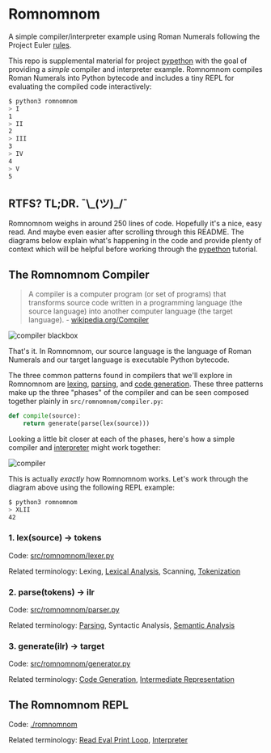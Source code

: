 # Romnomnom

A simple compiler/interpreter example using Roman Numerals following the Project Euler 
[rules](https://projecteuler.net/about=roman_numerals).

This repo is supplemental material for project [pypethon](https://github.com/tsclausing/pypethon) with the goal of 
providing a _simple_ compiler and interpreter example. Romnomnom compiles Roman Numerals into Python bytecode and 
includes a tiny REPL for evaluating the compiled code interactively:

```bash
$ python3 romnomnom
> I
1
> II
2
> III
3
> IV
4
> V
5
```

## RTFS? TL;DR. ¯&#92;&#95;(ツ)&#95;/¯ 

Romnomnom weighs in around 250 lines of code. Hopefully it's a nice, easy read. And maybe even easier after scrolling
through this README. The diagrams below explain what's happening in the code and provide plenty of context which will
be helpful before working through the [pypethon](https://github.com/tsclausing/pypethon) tutorial.

## The Romnomnom Compiler

> A compiler is a computer program (or set of programs) that transforms source code written in a programming language 
(the source language) into another computer language (the target language). - [wikipedia.org/Compiler](http://en.wikipedia.org/wiki/Compiler)

![compiler blackbox](https://cloud.githubusercontent.com/assets/542163/5695921/98f87dee-997d-11e4-9cde-82b4017c20f7.png)

That's it. In Romnomnom, our source language is the language of Roman Numerals and our target language is executable 
Python bytecode.

The three common patterns found in compilers that we'll explore in Romnomnom are 
[lexing](http://en.wikipedia.org/wiki/Lexical_analysis), 
[parsing](http://en.wikipedia.org/wiki/Parsing), 
and [code generation](http://en.wikipedia.org/wiki/Code_generation_%28compiler%29). These three patterns make up the 
three "phases" of the compiler and can be seen composed together plainly in `src/romnomnom/compiler.py`:

```python
def compile(source):
    return generate(parse(lex(source)))
```

Looking a little bit closer at each of the phases, here's how a simple compiler and
[interpreter](http://en.wikipedia.org/wiki/Interpreter_%28computing%29) might work together:

![compiler](https://cloud.githubusercontent.com/assets/542163/5695988/2b86ee9a-9981-11e4-8609-c86f853c012b.png)

This is actually _exactly_ how Romnomnom works. Let's work through the diagram above using the following REPL example:

```bash
$ python3 romnomnom
> XLII
42
```

### 1. lex(source) -> tokens

Code: [src/romnomnom/lexer.py](https://github.com/tsclausing/romnomnom/blob/master/src/romnomnom/lexer.py)

Related terminology: 
Lexing, 
[Lexical Analysis](http://en.wikipedia.org/wiki/Lexical_analysis), 
Scanning, 
[Tokenization](http://en.wikipedia.org/wiki/Tokenization_%28lexical_analysis%29)

### 2. parse(tokens) -> ilr

Code: [src/romnomnom/parser.py](https://github.com/tsclausing/romnomnom/blob/master/src/romnomnom/parser.py)

Related terminology:
[Parsing](http://en.wikipedia.org/wiki/Parsing),
Syntactic Analysis, 
[Semantic Analysis](http://en.wikipedia.org/w/index.php?title=Semantic_analysis_%28compilers%29&redirect=no)

### 3. generate(ilr) -> target

Code: [src/romnomnom/generator.py](https://github.com/tsclausing/romnomnom/blob/master/src/romnomnom/generator.py)

Related terminology:
[Code Generation](http://en.wikipedia.org/wiki/Code_generation_%28compiler%29), 
[Intermediate Representation](http://en.wikipedia.org/wiki/Intermediate_language#Intermediate_representation)


## The Romnomnom REPL

Code: [./romnomnom](https://github.com/tsclausing/romnomnom/blob/master/romnomnom)

Related terminology: 
[Read Eval Print Loop](http://en.wikipedia.org/wiki/Read%E2%80%93eval%E2%80%93print_loop),
[Interpreter](http://en.wikipedia.org/wiki/Interpreter_%28computing%29)
